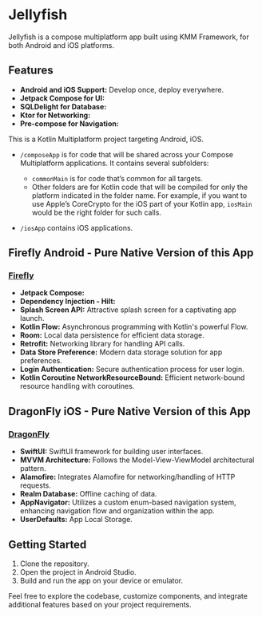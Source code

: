 # Jellyfish

Jellyfish is a compose multiplatform app built using KMM Framework, for both Android and iOS platforms.


## Features

- **Android and iOS Support:** Develop once, deploy everywhere. 
- **Jetpack Compose for UI:** 
- **SQLDelight for Database:** 
- **Ktor for Networking:** 
- **Pre-compose for Navigation:**

This is a Kotlin Multiplatform project targeting Android, iOS.

* `/composeApp` is for code that will be shared across your Compose Multiplatform applications.
  It contains several subfolders:
  - `commonMain` is for code that’s common for all targets.
  - Other folders are for Kotlin code that will be compiled for only the platform indicated in the folder name.
    For example, if you want to use Apple’s CoreCrypto for the iOS part of your Kotlin app,
    `iosMain` would be the right folder for such calls.

* `/iosApp` contains iOS applications. 

## Firefly Android - Pure Native Version of this App
### [Firefly](https://github.com/iamnaran/firefly-compose)
- **Jetpack Compose:** 
- **Dependency Injection - Hilt:** 
- **Splash Screen API:** Attractive splash screen for a captivating app launch.
- **Kotlin Flow:** Asynchronous programming with Kotlin's powerful Flow.
- **Room:** Local data persistence for efficient data storage.
- **Retrofit:** Networking library for handling API calls.
- **Data Store Preference:** Modern data storage solution for app preferences.
- **Login Authentication:** Secure authentication process for user login.
- **Kotlin Coroutine NetworkResourceBound:** Efficient network-bound resource handling with coroutines.

## DragonFly iOS - Pure Native Version of this App
### [DragonFly](https://github.com/iamnaran/dragon-fly-ios)
- **SwiftUI:** SwiftUI framework for building user interfaces.
- **MVVM Architecture:** Follows the Model-View-ViewModel architectural pattern.
- **Alamofire:** Integrates Alamofire for networking/handling of HTTP requests.
- **Realm Database:** Offline caching of data.
- **AppNavigator:** Utilizes a custom enum-based navigation system, enhancing navigation flow and organization within the app.
- **UserDefaults:** App Local Storage.

## Getting Started

1. Clone the repository.
2. Open the project in Android Studio.
3. Build and run the app on your device or emulator.

Feel free to explore the codebase, customize components, and integrate additional features based on your project requirements.
